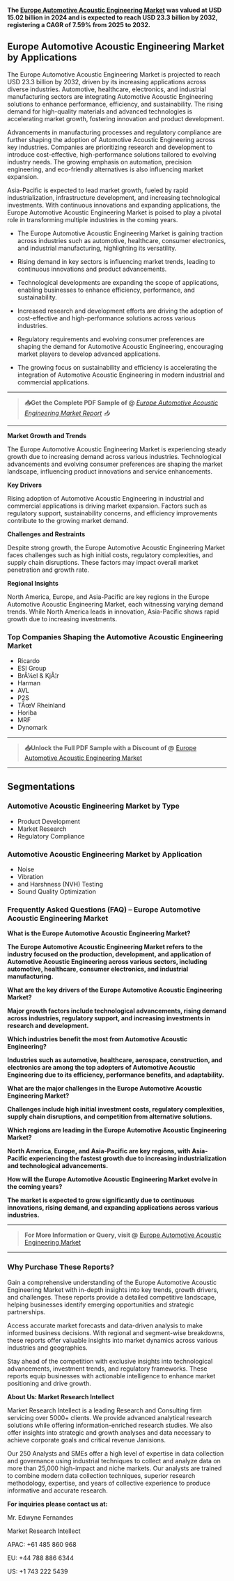 <p><strong>The <a href="https://www.marketresearchintellect.com/download-sample/?rid=597565&amp;utm_source=Pulse-April-Europe&amp;utm_medium=852">Europe Automotive Acoustic Engineering Market</a> was valued at USD 15.02 billion in 2024 and is expected to reach USD 23.3 billion by 2032, registering a CAGR of 7.59% from 2025 to 2032.</strong></p><h2>Europe Automotive Acoustic Engineering Market by Applications&nbsp;</h2><p><p>The Europe Automotive Acoustic Engineering Market is projected to reach USD 23.3 billion by 2032, driven by its increasing applications across diverse industries. Automotive, healthcare, electronics, and industrial manufacturing sectors are integrating Automotive Acoustic Engineering solutions to enhance performance, efficiency, and sustainability. The rising demand for high-quality materials and advanced technologies is accelerating market growth, fostering innovation and product development.</p><p>Advancements in manufacturing processes and regulatory compliance are further shaping the adoption of Automotive Acoustic Engineering across key industries. Companies are prioritizing research and development to introduce cost-effective, high-performance solutions tailored to evolving industry needs. The growing emphasis on automation, precision engineering, and eco-friendly alternatives is also influencing market expansion.</p><p>Asia-Pacific is expected to lead market growth, fueled by rapid industrialization, infrastructure development, and increasing technological investments. With continuous innovations and expanding applications, the Europe Automotive Acoustic Engineering Market is poised to play a pivotal role in transforming multiple industries in the coming years.</p></p><ul><li><p>The Europe Automotive Acoustic Engineering Market is gaining traction across industries such as automotive, healthcare, consumer electronics, and industrial manufacturing, highlighting its versatility.</p></li><li><p>Rising demand in key sectors is influencing market trends, leading to continuous innovations and product advancements.</p></li><li><p>Technological developments are expanding the scope of applications, enabling businesses to enhance efficiency, performance, and sustainability.</p></li><li><p>Increased research and development efforts are driving the adoption of cost-effective and high-performance solutions across various industries.</p></li><li><p>Regulatory requirements and evolving consumer preferences are shaping the demand for Automotive Acoustic Engineering, encouraging market players to develop advanced applications.</p></li><li><p>The growing focus on sustainability and efficiency is accelerating the integration of Automotive Acoustic Engineering in modern industrial and commercial applications.</p></li></ul><hr /><blockquote><p><strong><span class="font-[700]">📥Get the Complete PDF Sample of @ </span></strong><em><span class="font-[700]"><a href="https://www.marketresearchintellect.com/download-sample/?rid=597565&amp;utm_source=Pulse-April-Europe&amp;utm_medium=852" target="_blank" data-tracking-control-name="article-ssr-frontend-pulse_little-text-block" data-tracking-will-navigate="" data-test-link="">Europe Automotive Acoustic Engineering Market Report</a>&nbsp;📥</span></em></p></blockquote><hr /><p class="" data-start="77" data-end="360"><strong data-start="77" data-end="105">Market Growth and Trends</strong></p><p class="" data-start="77" data-end="360">The Europe Automotive Acoustic Engineering Market is experiencing steady growth due to increasing demand across various industries. Technological advancements and evolving consumer preferences are shaping the market landscape, influencing product innovations and service enhancements.</p><p class="" data-start="362" data-end="606"><strong data-start="362" data-end="377">Key Drivers</strong></p><p class="" data-start="362" data-end="606">Rising adoption of Automotive Acoustic Engineering in industrial and commercial applications is driving market expansion. Factors such as regulatory support, sustainability concerns, and efficiency improvements contribute to the growing market demand.</p><p class="" data-start="608" data-end="849"><strong data-start="608" data-end="637">Challenges and Restraints</strong></p><p class="" data-start="608" data-end="849">Despite strong growth, the Europe Automotive Acoustic Engineering Market faces challenges such as high initial costs, regulatory complexities, and supply chain disruptions. These factors may impact overall market penetration and growth rate.</p><p class="" data-start="851" data-end="1095"><strong data-start="851" data-end="872">Regional Insights</strong></p><p class="" data-start="851" data-end="1095">North America, Europe, and Asia-Pacific are key regions in the Europe Automotive Acoustic Engineering Market, each witnessing varying demand trends. While North America leads in innovation, Asia-Pacific shows rapid growth due to increasing investments.</p><p><h3>Top Companies Shaping the Automotive Acoustic Engineering Market </h3><ul><li>Ricardo</li><li> ESI Group</li><li> BrÃ¼el & KjÃ¦r</li><li> Harman</li><li> AVL</li><li> P2S</li><li> TÃœV Rheinland</li><li> Horiba</li><li> MRF</li><li> Dynomark</li></ul></p><hr /><blockquote><p><strong>📥Unlock the Full PDF Sample with a Discount of @</strong> <a href="https://www.marketresearchintellect.com/ask-for-discount/?rid=597565&amp;utm_source=Pulse-April-Europe&amp;utm_medium=852">Europe Automotive Acoustic Engineering Market</a></p></blockquote><hr /><p><h2>Segmentations</h2><h3>Automotive Acoustic Engineering Market by Type</h3><ul><li>Product Development</li><li> Market Research</li><li> Regulatory Compliance</li></ul><h3>Automotive Acoustic Engineering Market by Application</h3><ul><li>Noise</li><li> Vibration</li><li> and Harshness (NVH) Testing</li><li> Sound Quality Optimization</li></ul></p><h3><strong>Frequently Asked Questions (FAQ) &ndash; Europe Automotive Acoustic Engineering Market</strong></h3><p><strong>What is the Europe Automotive Acoustic Engineering Market?</strong></p><p><strong>The Europe Automotive Acoustic Engineering Market refers to the industry focused on the production, development, and application of Automotive Acoustic Engineering across various sectors, including automotive, healthcare, consumer electronics, and industrial manufacturing.</strong></p><p><strong>What are the key drivers of the Europe Automotive Acoustic Engineering Market?</strong></p><p><strong>Major growth factors include technological advancements, rising demand across industries, regulatory support, and increasing investments in research and development.</strong></p><p><strong>Which industries benefit the most from Automotive Acoustic Engineering?</strong></p><p><strong>Industries such as automotive, healthcare, aerospace, construction, and electronics are among the top adopters of Automotive Acoustic Engineering due to its efficiency, performance benefits, and adaptability.</strong></p><p><strong>What are the major challenges in the Europe Automotive Acoustic Engineering Market?</strong></p><p><strong>Challenges include high initial investment costs, regulatory complexities, supply chain disruptions, and competition from alternative solutions.</strong></p><p><strong>Which regions are leading in the Europe Automotive Acoustic Engineering Market?</strong></p><p><strong>North America, Europe, and Asia-Pacific are key regions, with Asia-Pacific experiencing the fastest growth due to increasing industrialization and technological advancements.</strong></p><p><strong>How will the Europe Automotive Acoustic Engineering Market evolve in the coming years?</strong></p><p><strong>The market is expected to grow significantly due to continuous innovations, rising demand, and expanding applications across various industries.</strong></p><hr /><blockquote><p><span class="font-[700]"><strong>For More Information or Query, visit&nbsp;@</strong>&nbsp;</span><span class="font-[700]"><a href="https://www.marketresearchintellect.com/product/global-automotive-acoustic-engineering-market-size-forecast/?utm_source=Linkedin&utm_medium=852" target="_blank" data-tracking-control-name="article-ssr-frontend-pulse_little-text-block" data-tracking-will-navigate="" data-test-link="">Europe Automotive Acoustic Engineering Market</a></span></p></blockquote><hr /><h3><strong data-start="0" data-end="31">Why Purchase These Reports?</strong></h3><p class="" data-start="35" data-end="297">Gain a comprehensive understanding of the Europe Automotive Acoustic Engineering Market with in-depth insights into key trends, growth drivers, and challenges. These reports provide a detailed competitive landscape, helping businesses identify emerging opportunities and strategic partnerships.</p><p class="" data-start="299" data-end="540">Access accurate market forecasts and data-driven analysis to make informed business decisions. With regional and segment-wise breakdowns, these reports offer valuable insights into market dynamics across various industries and geographies.</p><p class="" data-start="542" data-end="784">Stay ahead of the competition with exclusive insights into technological advancements, investment trends, and regulatory frameworks. These reports equip businesses with actionable intelligence to enhance market positioning and drive growth.</p><p><strong><span class="font-[700]">About Us: Market Research Intellect</span></strong></p><p><span class="">Market Research Intellect is a leading Research and Consulting firm servicing over 5000+ clients. We provide advanced analytical research solutions while offering information-enriched research studies.&nbsp;</span>We also offer insights into strategic and growth analyses and data necessary to achieve corporate goals and critical revenue Janisions.</p><p><span class="">Our 250 Analysts and SMEs offer a high level of expertise in data collection and governance using industrial techniques to collect and analyze data on more than 25,000 high-impact and niche markets. Our analysts are trained to combine modern data collection techniques, superior research methodology, expertise, and years of collective experience to produce informative and accurate research.</span></p><p><strong>For inquiries please contact us at:</strong></p><p>Mr. Edwyne Fernandes</p><p>Market Research Intellect</p><p>APAC: +61 485 860 968</p><p>EU: +44 788 886 6344</p><p>US: +1 743 222 5439</p>